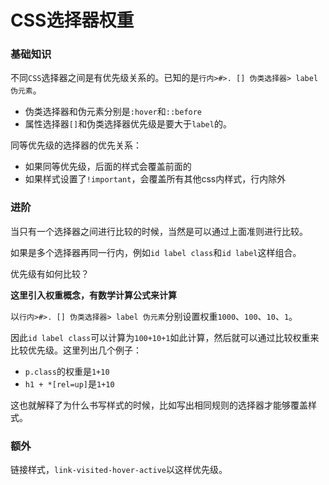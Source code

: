 # CSS选择器权重


### 基础知识

不同`CSS`选择器之间是有优先级关系的。已知的是`行内>#>. [] 伪类选择器> label 伪元素`。

* 伪类选择器和伪元素分别是`:hover`和`::before`
* 属性选择器`[]`和伪类选择器优先级是要大于`label`的。

同等优先级的选择器的优先关系：

* 如果同等优先级，后面的样式会覆盖前面的
* 如果样式设置了`!important`，会覆盖所有其他css内样式，行内除外

### 进阶

当只有一个选择器之间进行比较的时候，当然是可以通过上面准则进行比较。

如果是多个选择器再同一行内，例如`id label class`和`id label`这样组合。

优先级有如何比较？

**这里引入权重概念，有数学计算公式来计算**

以`行内>#>. [] 伪类选择器> label 伪元素`分别设置权重`1000`、`100`、`10`、`1`。

因此`id label class`可以计算为`100+10+1`如此计算，然后就可以通过比较权重来比较优先级。这里列出几个例子：

* `p.class`的权重是`1+10`
* `h1 + *[rel=up]`是`1+10`

这也就解释了为什么书写样式的时候，比如写出相同规则的选择器才能够覆盖样式。

### 额外

链接样式，`link-visited-hover-active`以这样优先级。